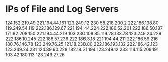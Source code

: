 # IPs of File and Log Servers

124.152.219.49
221.194.44.161
123.249.12.230
58.218.200.2
222.186.138.80
119.249.54.119
222.186.129.67
221.194.44.224
222.186.52.201
222.186.50.187
171.92.208.150
221.194.44.219
103.230.108.85
119.28.133.78
123.249.24.229
222.186.10.245
222.186.57.236
222.186.3.18
221.194.44.211
222.186.59.216
180.76.146.78
123.249.76.25
121.18.238.80
222.186.193.132
222.186.42.123
123.249.24.231
124.89.90.228
182.18.21.194
123.249.12.233
114.115.209.191
103.42.180.113
123.249.27.26
